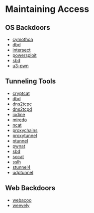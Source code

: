 # Maintaining Access

OS Backdoors
---------------

* [cymothoa](../tools/cymothoa.md)
* [dbd](../tools/_template.md)
* [intersect](../tools/_template.md)
* [powersploit](../tools/powersploit.md)
* [sbd](../tools/_template.md)
* [u3-pwn](../tools/u3-pwn.md)

Tunneling Tools
---------------

* [cryptcat](../tools/_template.md)
* [dbd](../tools/_template.md)
* [dns2tcpc](../tools/_template.md)
* [dns2tcpd](../tools/_template.md)
* [iodine](../tools/_template.md)
* [miredo](../tools/_template.md)
* [ncat](../tools/ncat.md)
* [proxychains](../tools/_template.md)
* [proxytunnel](../tools/_template.md)
* [ptunnel](../tools/_template.md)
* [pwnat](../tools/_template.md)
* [sbd](../tools/_template.md)
* [socat](../tools/socat.md)
* [sslh](../tools/_template.md)
* [stunnel4](../tools/_template.md)
* [udptunnel](../tools/_template.md)



Web Backdoors
----------------

* [webacoo](../tools/_template.md)
* [weevely](../tools/weevely.md)


